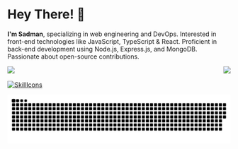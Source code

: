 # Hey There! 👋
**I'm Sadman**, specializing in web engineering and DevOps. Interested in front-end technologies like JavaScript, TypeScript & React. Proficient in back-end development using Node.js, Express.js, and MongoDB. Passionate about open-source contributions.

<img style="display:inline" src="https://github-readme-stats.vercel.app/api/?username=SADMAN30102001SAKIB&count_private=true&theme=tokyonight&showicons=true"/>

<img align="right" src="https://github-readme-stats.vercel.app/api/top-langs/?username=SADMAN30102001SAKIB&langs_count=5&theme=tokyonight"/>

[![SkillIcons](https://skillicons.dev/icons?i=html,css,js,py,vscode,twitter,stackoverflow,regex,powershell,netlify,matlab,linux,linkedin,heroku,githubactions,github,git,django,discord,codepen,webpack,vite,vercel,ts,threejs,tailwind,svg,sass,replit,redux,redis,react,pug,postman,postgres,php,nodejs,nginx,mysql,mongodb,md,latex,kubernetes,jquery,jest,jenkins,java,idea,graphql,gatsby,firebase,express,docker,bots,devto,cloudflare,cpp,c,bootstrap,bash,babel,aws,astro,arduino,ansible)](https://skillicons.dev)

![](https://github.com/SADMAN30102001SAKIB/SADMAN30102001SAKIB/blob/main/github-contribution-grid-snake.svg)
